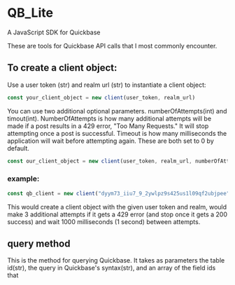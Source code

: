 # QB_Lite
A JavaScript SDK for Quickbase

These are tools for Quickbase API calls that I most commonly encounter. 

## To create a client object:

Use a user token (str) and realm url (str) to instantiate a client object:

```javascript
const your_client_object = new client(user_token, realm_url) 

```
You can use two additional optional parameters. numberOfAttempts(int) and timout(int). NumberOfAttempts is how many additional attempts will be made if a post results in a 429 error, "Too Many Requests." It will stop attempting once a post is successful. Timeout is how many milliseconds the application will wait before attempting again. These are both set to 0 by default. 

```javascript
const our_client_object = new client(user_token, realm_url, numberOfAttempts, timeout)
```
### example:
```javascript
const qb_client = new client("dyym73_iiu7_9_2ywlpz9s425us1l09qf2ubjpee", "myrealm.quickbase.com", 3, 1000)
```
This would create a client object with the given user token and realm, would make 3 additional attempts if it gets a 429 error (and stop once it gets a 200 success) and wait 1000 milliseconds (1 second) between attempts.

## query method

This is the method for querying Quickbase. It takes as parameters the table id(str), the query in Quickbase's syntax(str), and an array of the field ids that 
